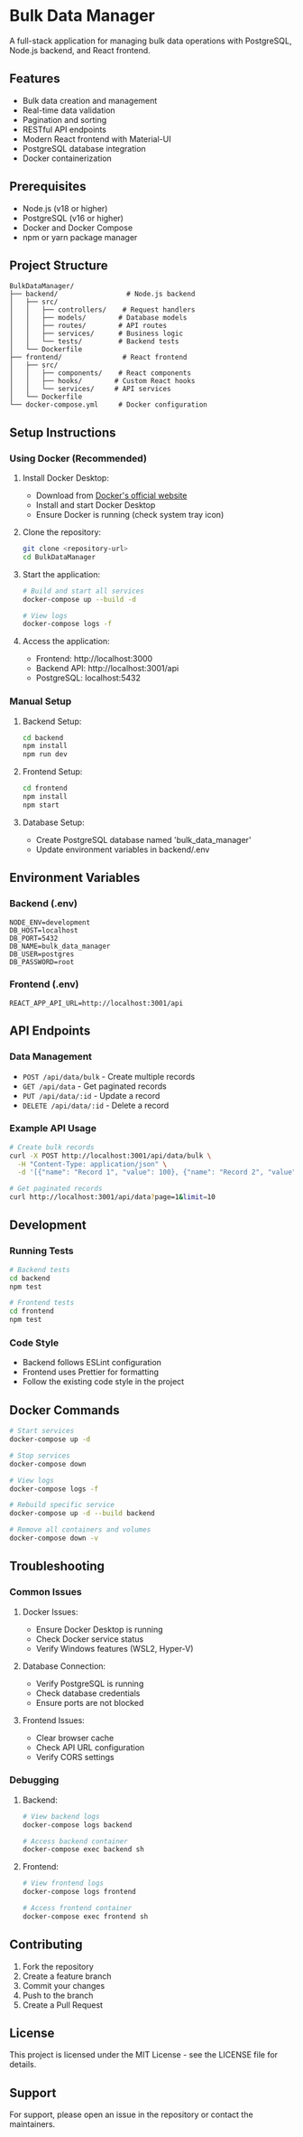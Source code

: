 # Bulk Data Manager

A full-stack application for managing bulk data operations with PostgreSQL, Node.js backend, and React frontend.

## Features

- Bulk data creation and management
- Real-time data validation
- Pagination and sorting
- RESTful API endpoints
- Modern React frontend with Material-UI
- PostgreSQL database integration
- Docker containerization

## Prerequisites

- Node.js (v18 or higher)
- PostgreSQL (v16 or higher)
- Docker and Docker Compose
- npm or yarn package manager

## Project Structure

```
BulkDataManager/
├── backend/                 # Node.js backend
│   ├── src/
│   │   ├── controllers/    # Request handlers
│   │   ├── models/        # Database models
│   │   ├── routes/        # API routes
│   │   ├── services/      # Business logic
│   │   └── tests/         # Backend tests
│   └── Dockerfile
├── frontend/               # React frontend
│   ├── src/
│   │   ├── components/    # React components
│   │   ├── hooks/        # Custom React hooks
│   │   └── services/     # API services
│   └── Dockerfile
└── docker-compose.yml     # Docker configuration
```

## Setup Instructions

### Using Docker (Recommended)

1. Install Docker Desktop:

   - Download from [Docker's official website](https://www.docker.com/products/docker-desktop)
   - Install and start Docker Desktop
   - Ensure Docker is running (check system tray icon)

2. Clone the repository:

   ```bash
   git clone <repository-url>
   cd BulkDataManager
   ```

3. Start the application:

   ```bash
   # Build and start all services
   docker-compose up --build -d

   # View logs
   docker-compose logs -f
   ```

4. Access the application:
   - Frontend: http://localhost:3000
   - Backend API: http://localhost:3001/api
   - PostgreSQL: localhost:5432

### Manual Setup

1. Backend Setup:

   ```bash
   cd backend
   npm install
   npm run dev
   ```

2. Frontend Setup:

   ```bash
   cd frontend
   npm install
   npm start
   ```

3. Database Setup:
   - Create PostgreSQL database named 'bulk_data_manager'
   - Update environment variables in backend/.env

## Environment Variables

### Backend (.env)

```
NODE_ENV=development
DB_HOST=localhost
DB_PORT=5432
DB_NAME=bulk_data_manager
DB_USER=postgres
DB_PASSWORD=root
```

### Frontend (.env)

```
REACT_APP_API_URL=http://localhost:3001/api
```

## API Endpoints

### Data Management

- `POST /api/data/bulk` - Create multiple records
- `GET /api/data` - Get paginated records
- `PUT /api/data/:id` - Update a record
- `DELETE /api/data/:id` - Delete a record

### Example API Usage

```bash
# Create bulk records
curl -X POST http://localhost:3001/api/data/bulk \
  -H "Content-Type: application/json" \
  -d '[{"name": "Record 1", "value": 100}, {"name": "Record 2", "value": 200}]'

# Get paginated records
curl http://localhost:3001/api/data?page=1&limit=10
```

## Development

### Running Tests

```bash
# Backend tests
cd backend
npm test

# Frontend tests
cd frontend
npm test
```

### Code Style

- Backend follows ESLint configuration
- Frontend uses Prettier for formatting
- Follow the existing code style in the project

## Docker Commands

```bash
# Start services
docker-compose up -d

# Stop services
docker-compose down

# View logs
docker-compose logs -f

# Rebuild specific service
docker-compose up -d --build backend

# Remove all containers and volumes
docker-compose down -v
```

## Troubleshooting

### Common Issues

1. Docker Issues:

   - Ensure Docker Desktop is running
   - Check Docker service status
   - Verify Windows features (WSL2, Hyper-V)

2. Database Connection:

   - Verify PostgreSQL is running
   - Check database credentials
   - Ensure ports are not blocked

3. Frontend Issues:
   - Clear browser cache
   - Check API URL configuration
   - Verify CORS settings

### Debugging

1. Backend:

   ```bash
   # View backend logs
   docker-compose logs backend

   # Access backend container
   docker-compose exec backend sh
   ```

2. Frontend:

   ```bash
   # View frontend logs
   docker-compose logs frontend

   # Access frontend container
   docker-compose exec frontend sh
   ```

## Contributing

1. Fork the repository
2. Create a feature branch
3. Commit your changes
4. Push to the branch
5. Create a Pull Request

## License

This project is licensed under the MIT License - see the LICENSE file for details.

## Support

For support, please open an issue in the repository or contact the maintainers.
